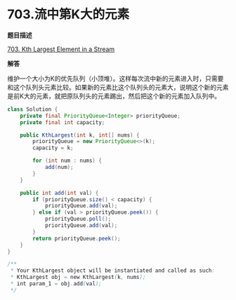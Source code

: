 # 703.流中第K大的元素

**题目描述**

[703. Kth Largest Element in a Stream](https://leetcode.com/problems/kth-largest-element-in-a-stream/)

**解答**

维护一个大小为K的优先队列（小顶堆）。这样每次流中新的元素进入时，只需要和这个队列头元素比较。如果新的元素比这个队列头的元素大，说明这个新的元素是前K大的元素，就把原队列头的元素踢出，然后把这个新的元素加入队列中。

```java
class Solution {
    private final PriorityQueue<Integer> priorityQueue;
    private final int capacity;

    public KthLargest(int k, int[] nums) {
        priorityQueue = new PriorityQueue<>(k);
        capacity = k;

        for (int num : nums) {
            add(num);
        }
    }

    public int add(int val) {
        if (priorityQueue.size() < capacity) {
            priorityQueue.add(val);
        } else if (val > priorityQueue.peek()) {
            priorityQueue.poll();
            priorityQueue.add(val);
        }
        return priorityQueue.peek();
    }
}

/**
 * Your KthLargest object will be instantiated and called as such:
 * KthLargest obj = new KthLargest(k, nums);
 * int param_1 = obj.add(val);
 */
```
